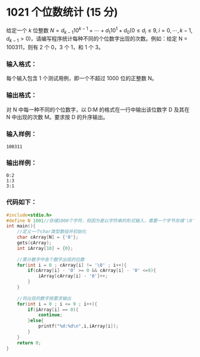 # 1021 个位数统计 (15 分)
给定一个 $k$ 位整数 $N = d_{​k−1}​​​10^{k−1​​}   + ⋯ + d_{1}​​10^{1}​​ ​ ​+ d_{​0}​​ (0 ≤ d_{​i}​​ ≤ 9, i=0,⋯,k−1, d​_{k−1}​​ > 0)$，请编写程序统计每种不同的个位数字出现的次数。例如：给定 N = 100311，则有 2 个 0，3 个 1，和 1 个 3。
### 输入格式：
每个输入包含 1 个测试用例，即一个不超过 1000 位的正整数 N。
### 输出格式：
对 N 中每一种不同的个位数字，以 D:M</font> 的格式在一行中输出该位数字 D </font>及其在 N 中出现的次数 M</font>。要求按 D</font> 的升序输出。
### 输入样例：
```
100311
```
### 输出样例：
```
0:2
1:3
3:1
```
### 代码如下：
```c
#include<stdio.h>
#define N 1001//存储1000个字符，但因为是以字符串的形式输入，需要一个字节存储'\0' 
int main(){
    //定义一个char类型数组并初始化 
    char cArray[N] = {'0'};
    gets(cArray);
    int iArray[10] = {0};
    
    //累计数字中各个数字出现的位数 
    for(int i = 0 ; cArray[i] != '\0' ; i++){
        if(cArray[i] - '0' >= 0 && cArray[i] - '0' <=9){
            iArray[cArray[i] - '0']++;
        }
    }
    
    //将出现的数字按要求输出 
    for(int i = 0 ; i <= 9 ; i++){
        if(iArray[i] == 0){
            continue;
        }else{
            printf("%d:%d\n",i,iArray[i]);
        }
    }
    return 0;
}
```